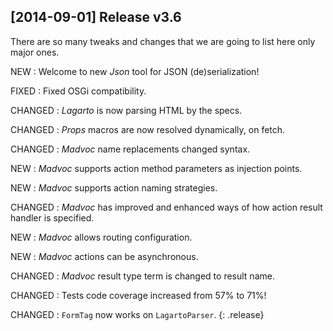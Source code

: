 ## [2014-09-01] Release v3.6

There are so many tweaks and changes
that we are going to list here only major ones.

NEW
: Welcome to new *Json* tool for JSON (de)serialization!

FIXED
: Fixed OSGi compatibility.

CHANGED
: *Lagarto* is now parsing HTML by the specs.

CHANGED
: *Props* macros are now resolved dynamically, on fetch.

CHANGED
: *Madvoc* name replacements changed syntax.

NEW
: *Madvoc* supports action method parameters as injection points.

NEW
: *Madvoc* supports action naming strategies.

CHANGED
: *Madvoc* has improved and enhanced ways of how action result handler is specified.

NEW
: *Madvoc* allows routing configuration.

NEW
: *Madvoc* actions can be asynchronous.

CHANGED
: *Madvoc* result type term is changed to result name.

CHANGED
: Tests code coverage increased from 57% to 71%!

CHANGED
: `FormTag` now works on `LagartoParser`.
{: .release}

